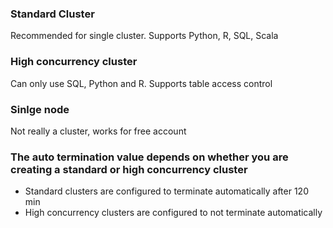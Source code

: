 <h3> Standard Cluster </h3>
<p> Recommended for single cluster. Supports Python, R, SQL, Scala </p>

<h3> High concurrency cluster </h3>
<p> Can only use SQL, Python and R. Supports table access control</p>


<h3> Sinlge node </h3>
<p> Not really a cluster, works for free account </p>

<h3> The auto termination value depends on whether you are creating a standard or high concurrency cluster</h3>
<ul>
  <li> Standard clusters are configured to terminate automatically after 120 min</li>
  <li> High concurrency clusters are configured to not terminate automatically</li>
</ul>
